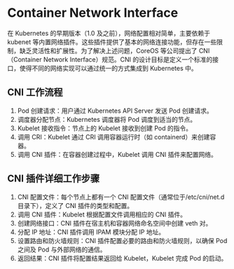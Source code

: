 # Container Network Interface

在 Kubernetes 的早期版本（1.0 及之前），网络配置相对简单，主要依赖于 kubenet 等内置网络插件。这些插件提供了基本的网络连接功能，但存在一些限制，缺乏灵活性和扩展性。为了解决上述问题，CoreOS 等公司提出了 CNI（Container Network Interface）规范。CNI 的设计目标是定义一个标准的接口，使得不同的网络实现可以通过统一的方式集成到 Kubernetes 中。

## CNI 工作流程

1. Pod 创建请求：用户通过 Kubernetes API Server 发送 Pod 创建请求。
2. 调度器分配节点：Kubernetes 调度器将 Pod 调度到适当的节点。
3. Kubelet 接收指令：节点上的 Kubelet 接收到创建 Pod 的指令。
4. 调用 CRI：Kubelet 通过 CRI 调用容器运行时（如 containerd）来创建容器。
5. 调用 CNI 插件：在容器创建过程中，Kubelet 调用 CNI 插件来配置网络。

## CNI 插件详细工作步骤

1. CNI 配置文件：每个节点上都有一个 CNI 配置文件（通常位于/etc/cni/net.d 目录下），定义了 CNI 插件的类型和配置。
2. 调用 CNI 插件：Kubelet 根据配置文件调用相应的 CNI 插件。
3. 创建网络接口：CNI 插件在宿主机和容器网络命名空间中创建 veth 对。
4. 分配 IP 地址：CNI 插件调用 IPAM 模块分配 IP 地址。
5. 设置路由和防火墙规则：CNI 插件配置必要的路由和防火墙规则，以确保 Pod 之间及 Pod 与外部网络的通信。
6. 返回结果：CNI 插件将配置结果返回给 Kubelet，Kubelet 完成 Pod 的启动。
